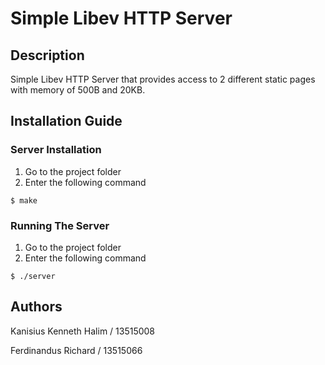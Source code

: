 # Simple Libev HTTP Server

## Description
Simple Libev HTTP Server that provides access to 2 different static pages with memory of 500B and 20KB.

## Installation Guide

### Server Installation
1. Go to the project folder
2. Enter the following command
```shell
$ make
```

### Running The Server
1. Go to the project folder
2. Enter the following command
```shell
$ ./server
```

## Authors
Kanisius Kenneth Halim / 13515008

Ferdinandus Richard / 13515066